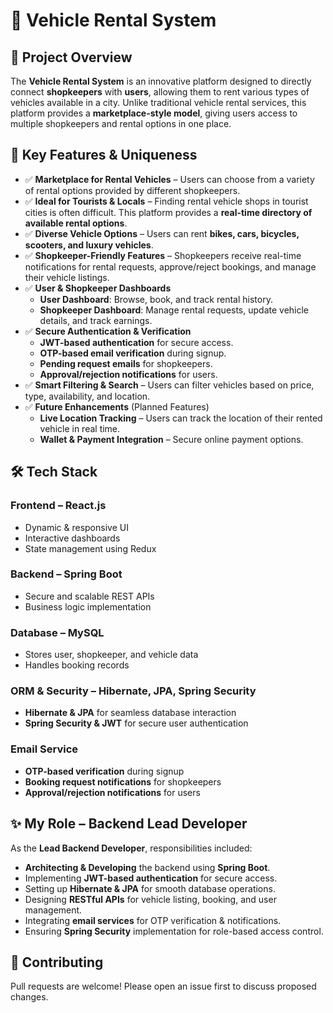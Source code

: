 # 🚗 Vehicle Rental System

## 📌 Project Overview
The **Vehicle Rental System** is an innovative platform designed to directly connect **shopkeepers** with **users**, allowing them to rent various types of vehicles available in a city. Unlike traditional vehicle rental services, this platform provides a **marketplace-style model**, giving users access to multiple shopkeepers and rental options in one place.

## 🎯 Key Features & Uniqueness

- ✅ **Marketplace for Rental Vehicles** – Users can choose from a variety of rental options provided by different shopkeepers.
- ✅ **Ideal for Tourists & Locals** – Finding rental vehicle shops in tourist cities is often difficult. This platform provides a **real-time directory of available rental options**.
- ✅ **Diverse Vehicle Options** – Users can rent **bikes, cars, bicycles, scooters, and luxury vehicles**.
- ✅ **Shopkeeper-Friendly Features** – Shopkeepers receive real-time notifications for rental requests, approve/reject bookings, and manage their vehicle listings.
- ✅ **User & Shopkeeper Dashboards**
  - **User Dashboard**: Browse, book, and track rental history.
  - **Shopkeeper Dashboard**: Manage rental requests, update vehicle details, and track earnings.
- ✅ **Secure Authentication & Verification**
  - **JWT-based authentication** for secure access.
  - **OTP-based email verification** during signup.
  - **Pending request emails** for shopkeepers.
  - **Approval/rejection notifications** for users.
- ✅ **Smart Filtering & Search** – Users can filter vehicles based on price, type, availability, and location.
- ✅ **Future Enhancements** (Planned Features)
  - **Live Location Tracking** – Users can track the location of their rented vehicle in real time.
  - **Wallet & Payment Integration** – Secure online payment options.

## 🛠️ Tech Stack

### **Frontend** – React.js
- Dynamic & responsive UI
- Interactive dashboards
- State management using Redux

### **Backend** – Spring Boot
- Secure and scalable REST APIs
- Business logic implementation

### **Database** – MySQL
- Stores user, shopkeeper, and vehicle data
- Handles booking records

### **ORM & Security** – Hibernate, JPA, Spring Security
- **Hibernate & JPA** for seamless database interaction
- **Spring Security & JWT** for secure user authentication

### **Email Service**
- **OTP-based verification** during signup
- **Booking request notifications** for shopkeepers
- **Approval/rejection notifications** for users



## ✨ My Role – Backend Lead Developer
As the **Lead Backend Developer**, responsibilities included:
- **Architecting & Developing** the backend using **Spring Boot**.
- Implementing **JWT-based authentication** for secure access.
- Setting up **Hibernate & JPA** for smooth database operations.
- Designing **RESTful APIs** for vehicle listing, booking, and user management.
- Integrating **email services** for OTP verification & notifications.
- Ensuring **Spring Security** implementation for role-based access control.

## 📌 Contributing
Pull requests are welcome! Please open an issue first to discuss proposed changes.


